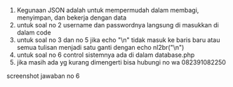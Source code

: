 1. Kegunaan JSON adalah untuk mempermudah dalam membagi, menyimpan, dan bekerja dengan data 
2. untuk soal no 2 username dan passwordnya langsung di masukkan di dalam code
3. untuk soal no 3 dan no 5 jika echo "\n" tidak masuk ke baris baru atau semua tulisan menjadi satu ganti dengan echo nl2br("\n")
4. untuk soal no 6 control sistemnya ada di dalam database.php
5. jika masih ada yg kurang dimengerti bisa hubungi no wa 082391082250

screenshot jawaban no 6



